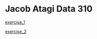 # Jacob Atagi Data 310

[exercise_1](https://jdatagi.github.io/exercise1.md)

[exercise_2](https://github.com/jdatagi/Data_310/blob/main/exercise_2.md)
